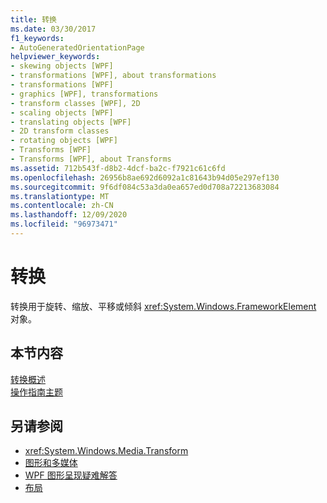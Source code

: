 ```yaml
---
title: 转换
ms.date: 03/30/2017
f1_keywords:
- AutoGeneratedOrientationPage
helpviewer_keywords:
- skewing objects [WPF]
- transformations [WPF], about transformations
- transformations [WPF]
- graphics [WPF], transformations
- transform classes [WPF], 2D
- scaling objects [WPF]
- translating objects [WPF]
- 2D transform classes
- rotating objects [WPF]
- Transforms [WPF]
- Transforms [WPF], about Transforms
ms.assetid: 712b543f-d8b2-4dcf-ba2c-f7921c61c6fd
ms.openlocfilehash: 26956b8ae692d6092a1c81643b94d05e297ef130
ms.sourcegitcommit: 9f6df084c53a3da0ea657ed0d708a72213683084
ms.translationtype: MT
ms.contentlocale: zh-CN
ms.lasthandoff: 12/09/2020
ms.locfileid: "96973471"
---
```

# <a name="transformations"></a>转换
转换用于旋转、缩放、平移或倾斜 <xref:System.Windows.FrameworkElement> 对象。  
  
## <a name="in-this-section"></a>本节内容  
 [转换概述](transforms-overview.md)  
 [操作指南主题](transformations-how-to-topics.md)  
  
## <a name="see-also"></a>另请参阅

- <xref:System.Windows.Media.Transform>
- [图形和多媒体](index.md)
- [WPF 图形呈现疑难解答](wpf-graphics-rendering-overview.md)
- [布局](../advanced/layout.md)
